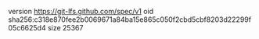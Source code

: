version https://git-lfs.github.com/spec/v1
oid sha256:c318e870fee2b0069671a84ba15e865c050f2cbd5cbf8203d22299f05c6625d4
size 25367
